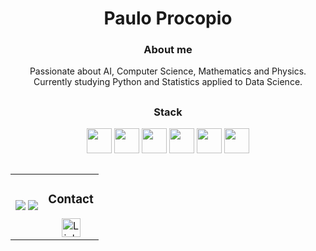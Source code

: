 <h1 align="center">Paulo Procopio</h1>

<h3 align="center">About me</h3>

<p align="center">
  Passionate about AI, Computer Science, Mathematics and Physics. Currently studying Python and Statistics applied to Data Science.
</p>

##

<h3 align="center">Stack</h3>
<p align="center">
  <img src="https://cdn.jsdelivr.net/gh/devicons/devicon/icons/python/python-original.svg" width="40" height="40"/>
  <img src="https://cdn.jsdelivr.net/gh/devicons/devicon/icons/javascript/javascript-original.svg" width="40" height="40"/>
  <img src="https://cdn.jsdelivr.net/gh/devicons/devicon/icons/html5/html5-original.svg" width="40" height="40"/>
  <img src="https://cdn.jsdelivr.net/gh/devicons/devicon/icons/css3/css3-original.svg" width="40" height="40"/>
  <img src="https://cdn.jsdelivr.net/gh/devicons/devicon/icons/csharp/csharp-original.svg" width="40" height="40"/>
  <img src="https://cdn.jsdelivr.net/gh/devicons/devicon/icons/c/c-original.svg" width="40" height="40"/>
</p>    

##

<table align="center">
  <tr>
    <td>
        <img src="http://github-profile-summary-cards.vercel.app/api/cards/repos-per-language?username=prokope&theme=transparent&cache_buster=1233">
        <img src="http://github-profile-summary-cards.vercel.app/api/cards/stats?username=prokope&theme=transparent&cache_buster=1233">
    </td>
    <td align="center">
      <h3>Contact</h3>
      <a href="https://www.linkedin.com/in/paulo-procopio" target="_blank">
        <img src="https://cdn-icons-png.flaticon.com/512/174/174857.png" alt="LinkedIn" width="30" height="30">
      </a>
    </td>
  </tr>
</table>

